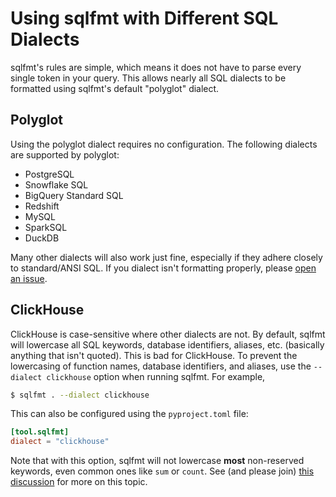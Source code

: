 # Using sqlfmt with Different SQL Dialects

sqlfmt's rules are simple, which means it does not have to parse every single token in your query. This allows nearly all SQL dialects to be formatted using sqlfmt's default "polyglot" dialect. 

## Polyglot

Using the polyglot dialect requires no configuration. The following dialects are supported by polyglot:

- PostgreSQL
- Snowflake SQL
- BigQuery Standard SQL
- Redshift
- MySQL
- SparkSQL
- DuckDB

Many other dialects will also work just fine, especially if they adhere closely to standard/ANSI SQL. If you dialect isn't formatting properly, please [open an issue](https://github.com/tconbeer/sqlfmt/issues/new/choose).

## ClickHouse

ClickHouse is case-sensitive where other dialects are not. By default, sqlfmt will lowercase all SQL keywords, database identifiers, aliases, etc. (basically anything that isn't quoted). This is bad for ClickHouse. To prevent the lowercasing of function names, database identifiers, and aliases, use the `--dialect clickhouse` option when running sqlfmt. For example,

```bash
$ sqlfmt . --dialect clickhouse
```

This can also be configured using the `pyproject.toml` file:

```toml
[tool.sqlfmt]
dialect = "clickhouse"
```

Note that with this option, sqlfmt will not lowercase **most** non-reserved keywords, even common ones like `sum` or `count`. See (and please join) [this discussion](https://github.com/tconbeer/sqlfmt/discussions/229) for more on this topic.
